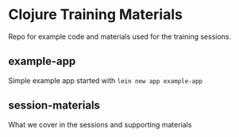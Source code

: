 # Clojure Training Materials

Repo for example code and materials used for the training sessions.

## example-app

Simple example app started with `lein new app example-app`

## session-materials 

What we cover in the sessions and supporting materials

